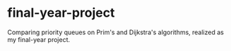 # final-year-project
Comparing priority queues on Prim's and Dijkstra's algorithms, realized as my final-year project.
